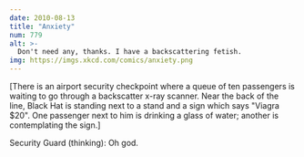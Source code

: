 ```yaml
---
date: 2010-08-13
title: "Anxiety"
num: 779
alt: >-
  Don't need any, thanks. I have a backscattering fetish.
img: https://imgs.xkcd.com/comics/anxiety.png
---
```

[There is an airport security checkpoint where a queue of ten passengers is waiting to go through a backscatter x-ray scanner. Near the back of the line, Black Hat is standing next to a stand and a sign which says "Viagra $20". One passenger next to him is drinking a glass of water; another is contemplating the sign.]

Security Guard (thinking): Oh god.
